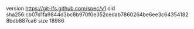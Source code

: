 version https://git-lfs.github.com/spec/v1
oid sha256:cb07d1fa9844d3bc8b970f0e352cedab7860264be6ee3c643541828bdb887ca6
size 18986
